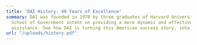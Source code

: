```yaml
---
title: 'DAI History: 40 Years of Excellence'
summary: DAI was founded in 1970 by three graduates of Harvard University’s Kennedy
  School of Government intent on providing a more dynamic and effective brand of development
  assistance. See how DAI is turning this American success story, into a global one.
url: "/uploads/history.pdf"
---
```


